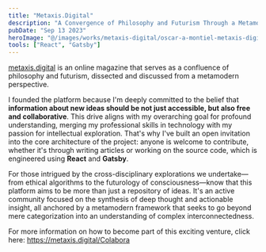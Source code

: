 ```yaml
---
title: "Metaxis.Digital"
description: "A Convergence of Philosophy and Futurism Through a Metamodern Lens"
pubDate: "Sep 13 2023"
heroImage: "@/images/works/metaxis-digital/oscar-a-montiel-metaxis-digital.jpg"
tools: ["React", "Gatsby"]
---
```


<a target="_blank" href="https://metaxis.digital">metaxis.digital</a> is an online magazine that serves as a confluence of philosophy and futurism, dissected and discussed from a metamodern perspective.

I founded the platform because I'm deeply committed to the belief that **information about new ideas should be not just accessible, but also free and collaborative**. This drive aligns with my overarching goal for profound understanding, merging my professional skills in technology with my passion for intellectual exploration. That's why I've built an open invitation into the core architecture of the project: anyone is welcome to contribute, whether it's through writing articles or working on the source code, which is engineered using **React** and **Gatsby**.

For those intrigued by the cross-disciplinary explorations we undertake—from ethical algorithms to the futurology of consciousness—know that this platform aims to be more than just a repository of ideas. It's an active community focused on the synthesis of deep thought and actionable insight, all anchored by a metamodern framework that seeks to go beyond mere categorization into an understanding of complex interconnectedness.

For more information on how to become part of this exciting venture, click here: https://metaxis.digital/Colabora
